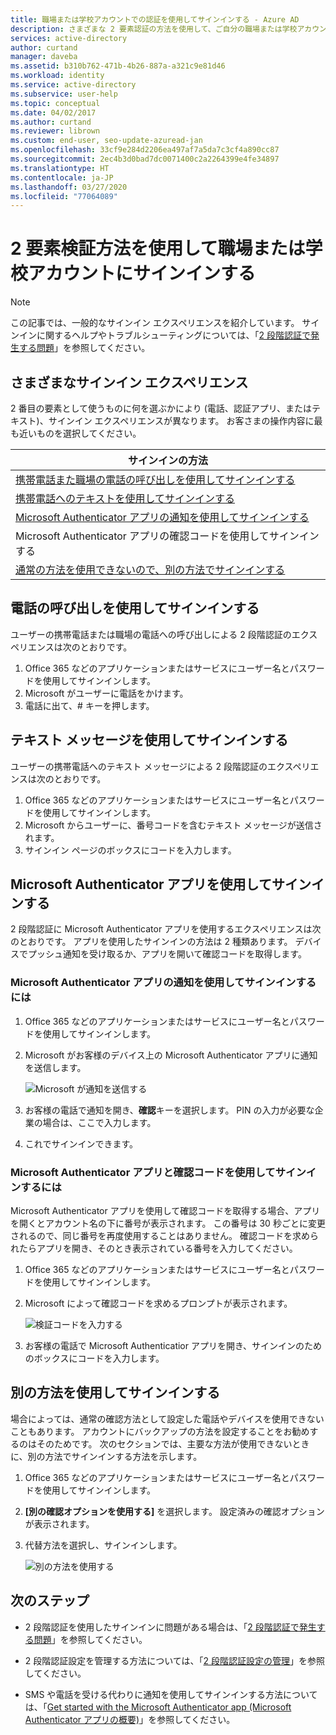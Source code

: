 ```yaml
---
title: 職場または学校アカウントでの認証を使用してサインインする - Azure AD
description: さまざまな 2 要素認証の方法を使用して、ご自分の職場または学校アカウントにサインインする方法について説明します。
services: active-directory
author: curtand
manager: daveba
ms.assetid: b310b762-471b-4b26-887a-a321c9e81d46
ms.workload: identity
ms.service: active-directory
ms.subservice: user-help
ms.topic: conceptual
ms.date: 04/02/2017
ms.author: curtand
ms.reviewer: librown
ms.custom: end-user, seo-update-azuread-jan
ms.openlocfilehash: 33cf9e284d2206ea497af7a5da7c3cf4a890cc87
ms.sourcegitcommit: 2ec4b3d0bad7dc0071400c2a2264399e4fe34897
ms.translationtype: HT
ms.contentlocale: ja-JP
ms.lasthandoff: 03/27/2020
ms.locfileid: "77064089"
---
```

# <a name="sign-in-to-your-work-or-school-account-using-your-two-factor-verification-method"></a>2 要素検証方法を使用して職場または学校アカウントにサインインする

> [!NOTE]
> この記事では、一般的なサインイン エクスペリエンスを紹介しています。 サインインに関するヘルプやトラブルシューティングについては、「[2 段階認証で発生する問題](multi-factor-authentication-end-user-troubleshoot.md)」を参照してください。

## <a name="what-will-your-sign-in-experience-be"></a>さまざまなサインイン エクスペリエンス
2 番目の要素として使うものに何を選ぶかにより (電話、認証アプリ、またはテキスト)、サインイン エクスペリエンスが異なります。 お客さまの操作内容に最も近いものを選択してください。

| サインインの方法 |
| --- |
| [携帯電話また職場の電話の呼び出しを使用してサインインする](#signing-in-with-a-phone-call) |
| [携帯電話へのテキストを使用してサインインする](#signing-in-with-a-text-message)
| [Microsoft Authenticator アプリの通知を使用してサインインする](#to-sign-in-with-a-notification-from-the-microsoft-authenticator-app) |
| Microsoft Authenticator アプリの確認コードを使用してサインインする |
| [通常の方法を使用できないので、別の方法でサインインする](#signing-in-with-an-alternate-method) |

## <a name="signing-in-with-a-phone-call"></a>電話の呼び出しを使用してサインインする
ユーザーの携帯電話または職場の電話への呼び出しによる 2 段階認証のエクスペリエンスは次のとおりです。

1. Office 365 などのアプリケーションまたはサービスにユーザー名とパスワードを使用してサインインします。  
2. Microsoft がユーザーに電話をかけます。  
3. 電話に出て、# キーを押します。  

## <a name="signing-in-with-a-text-message"></a>テキスト メッセージを使用してサインインする
ユーザーの携帯電話へのテキスト メッセージによる 2 段階認証のエクスペリエンスは次のとおりです。

1. Office 365 などのアプリケーションまたはサービスにユーザー名とパスワードを使用してサインインします。
2. Microsoft からユーザーに、番号コードを含むテキスト メッセージが送信されます。
3. サインイン ページのボックスにコードを入力します。

## <a name="signing-in-with-the-microsoft-authenticator-app"></a>Microsoft Authenticator アプリを使用してサインインする
2 段階認証に Microsoft Authenticator アプリを使用するエクスペリエンスは次のとおりです。 アプリを使用したサインインの方法は 2 種類あります。 デバイスでプッシュ通知を受け取るか、アプリを開いて確認コードを取得します。

### <a name="to-sign-in-with-a-notification-from-the-microsoft-authenticator-app"></a>Microsoft Authenticator アプリの通知を使用してサインインするには
1. Office 365 などのアプリケーションまたはサービスにユーザー名とパスワードを使用してサインインします。
2. Microsoft がお客様のデバイス上の Microsoft Authenticator アプリに通知を送信します。

   ![Microsoft が通知を送信する](./media/multi-factor-authentication-end-user-signin/notify.png)

3. お客様の電話で通知を開き、**確認**キーを選択します。 PIN の入力が必要な企業の場合は、ここで入力します。
4. これでサインインできます。

### <a name="to-sign-in-using-a-verification-code-with-the-microsoft-authenticator-app"></a>Microsoft Authenticator アプリと確認コードを使用してサインインするには

Microsoft Authenticator アプリを使用して確認コードを取得する場合、アプリを開くとアカウント名の下に番号が表示されます。 この番号は 30 秒ごとに変更されるので、同じ番号を再度使用することはありません。 確認コードを求められたらアプリを開き、そのとき表示されている番号を入力してください。

1. Office 365 などのアプリケーションまたはサービスにユーザー名とパスワードを使用してサインインします。
2. Microsoft によって確認コードを求めるプロンプトが表示されます。

   ![検証コードを入力する](./media/multi-factor-authentication-end-user-signin/verify3.png)

3. お客様の電話で Microsoft Authenticatior アプリを開き、サインインのためのボックスにコードを入力します。

## <a name="signing-in-with-an-alternate-method"></a>別の方法を使用してサインインする
場合によっては、通常の確認方法として設定した電話やデバイスを使用できないこともあります。 アカウントにバックアップの方法を設定することをお勧めするのはそのためです。 次のセクションでは、主要な方法が使用できないときに、別の方法でサインインする方法を示します。

1. Office 365 などのアプリケーションまたはサービスにユーザー名とパスワードを使用してサインインします。
2. **[別の確認オプションを使用する]** を選択します。 設定済みの確認オプションが表示されます。
3. 代替方法を選択し、サインインします。

   ![別の方法を使用する](./media/multi-factor-authentication-end-user-signin/alt.png)

## <a name="next-steps"></a>次のステップ
- 2 段階認証を使用したサインインに問題がある場合は、「[2 段階認証で発生する問題](multi-factor-authentication-end-user-troubleshoot.md)」を参照してください。

- 2 段階認証設定を管理する方法については、「[2 段階認証設定の管理](multi-factor-authentication-end-user-manage-settings.md)」を参照してください。

- SMS や電話を受ける代わりに通知を使用してサインインする方法については、「[Get started with the Microsoft Authenticator app (Microsoft Authenticator アプリの概要)](user-help-auth-app-download-install.md)」を参照してください。
